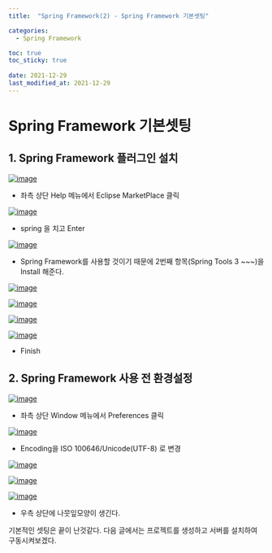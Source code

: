 ```yaml
---
title:  "Spring Framework(2) - Spring Framework 기본셋팅"

categories:
  - Spring Framework

toc: true
toc_sticky: true
 
date: 2021-12-29
last_modified_at: 2021-12-29
---
```


<h1>Spring Framework 기본셋팅</h1>


<h2>1. Spring Framework 플러그인 설치</h2>

[![image](https://user-images.githubusercontent.com/56810348/147621113-03865559-b96f-4190-aaa3-e2c8fbfb3f25.png)](https://user-images.githubusercontent.com/56810348/147621113-03865559-b96f-4190-aaa3-e2c8fbfb3f25.png)

- 좌측 상단 Help 메뉴에서 Eclipse MarketPlace 클릭


[![image](https://user-images.githubusercontent.com/56810348/147621185-b53fd1be-4f45-4b73-94f7-2656f35b804e.png)](https://user-images.githubusercontent.com/56810348/147621185-b53fd1be-4f45-4b73-94f7-2656f35b804e.png)

- spring 을 치고 Enter


[![image](https://user-images.githubusercontent.com/56810348/147621315-6d114660-97ba-4b4c-850d-122bdb9dbab3.png)](https://user-images.githubusercontent.com/56810348/147621315-6d114660-97ba-4b4c-850d-122bdb9dbab3.png)

- Spring Framework를 사용할 것이기 때문에 2번째 항목(Spring Tools 3 ~~~)을 Install 해준다.


[![image](https://user-images.githubusercontent.com/56810348/147621495-fdae3cd3-862d-4333-9aae-f3346dc1d8fb.png)](https://user-images.githubusercontent.com/56810348/147621495-fdae3cd3-862d-4333-9aae-f3346dc1d8fb.png)


[![image](https://user-images.githubusercontent.com/56810348/147621588-2f4f94ec-0397-4e2b-be9a-b9b4c8e26558.png)](https://user-images.githubusercontent.com/56810348/147621588-2f4f94ec-0397-4e2b-be9a-b9b4c8e26558.png)


[![image](https://user-images.githubusercontent.com/56810348/147621663-b730dc47-c4c0-4ee4-b05c-8568e6de435c.png)](https://user-images.githubusercontent.com/56810348/147621663-b730dc47-c4c0-4ee4-b05c-8568e6de435c.png)


[![image](https://user-images.githubusercontent.com/56810348/147626451-7d9dd1fd-27e3-4d73-8c9a-e06fb3bc8af4.png)](https://user-images.githubusercontent.com/56810348/147626451-7d9dd1fd-27e3-4d73-8c9a-e06fb3bc8af4.png)

- Finish


<h2>2. Spring Framework 사용 전 환경설정</h2>

[![image](https://user-images.githubusercontent.com/56810348/147627461-7ebcf4ef-5c31-440f-b255-1f42a19277c0.png)](https://user-images.githubusercontent.com/56810348/147627461-7ebcf4ef-5c31-440f-b255-1f42a19277c0.png)

- 좌측 상단 Window 메뉴에서 Preferences 클릭


[![image](https://user-images.githubusercontent.com/56810348/147631476-adfc0a1b-0d85-4d54-9abe-9681c54cb1a2.png)](https://user-images.githubusercontent.com/56810348/147631476-adfc0a1b-0d85-4d54-9abe-9681c54cb1a2.png)

- Encoding을 ISO 100646/Unicode(UTF-8) 로 변경


[![image](https://user-images.githubusercontent.com/56810348/147631613-5c6fb63f-8df9-4993-8eb2-d54b93f1467e.png)](https://user-images.githubusercontent.com/56810348/147631613-5c6fb63f-8df9-4993-8eb2-d54b93f1467e.png)


[![image](https://user-images.githubusercontent.com/56810348/147631663-9dc08b66-133f-4f3c-92a6-4ddc5a3ab2fb.png)](https://user-images.githubusercontent.com/56810348/147631663-9dc08b66-133f-4f3c-92a6-4ddc5a3ab2fb.png)


[![image](https://user-images.githubusercontent.com/56810348/147631735-7b5e27bd-39f7-4c84-a290-a545d925da42.png)](https://user-images.githubusercontent.com/56810348/147631735-7b5e27bd-39f7-4c84-a290-a545d925da42.png)

- 우측 상단에 나뭇잎모양이 생긴다.


기본적인 셋팅은 끝이 난것같다. 다음 글에서는 프로젝트를 생성하고 서버를 설치하여 구동시켜보겠다.